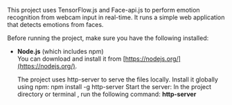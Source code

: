 This project uses TensorFlow.js and Face-api.js to perform emotion recognition from webcam input in real-time. It runs a simple web application that detects emotions from faces.

Before running the project, make sure you have the following installed:

- **Node.js** (which includes npm)  
  You can download and install it from [https://nodejs.org/](https://nodejs.org/).

   The project uses http-server to serve the files locally. Install it globally using npm:  npm install -g http-server
  Start the server: In the project directory or terminal , run the following command:  **http-server**
  
